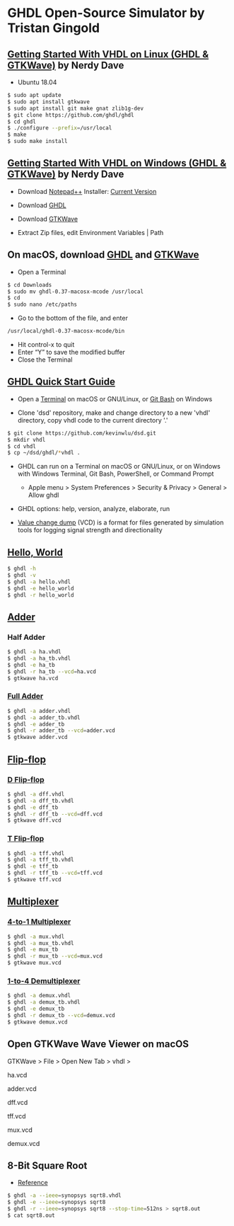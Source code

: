 # GHDL Open-Source Simulator by Tristan Gingold

## [Getting Started With VHDL on Linux (GHDL & GTKWave)](https://www.youtube.com/watch?v=dvLeDNbXfFw) by Nerdy Dave
  * Ubuntu 18.04
```sh
$ sudo apt update
$ sudo apt install gtkwave
$ sudo apt install git make gnat zlib1g-dev
$ git clone https://github.com/ghdl/ghdl
$ cd ghdl
$ ./configure --prefix=/usr/local
$ make
$ sudo make install
```
## [Getting Started With VHDL on Windows (GHDL & GTKWave)](https://www.youtube.com/watch?v=H2GyAIYwZbw) by Nerdy Dave

* Download [Notepad++](https://en.wikipedia.org/wiki/Notepad%2B%2B) Installer: [Current Version](https://notepad-plus-plus.org/)
  
* Download [GHDL](https://github.com/ghdl/ghdl/releases)

* Download [GTKWave](https://sourceforge.net/projects/gtkwave/files)

* Extract Zip files, edit Environment Variables | Path

## On macOS, download [GHDL](https://github.com/ghdl/ghdl/releases) and [GTKWave](https://sourceforge.net/projects/gtkwave/files)

* Open a Terminal
```sh
$ cd Downloads
$ sudo mv ghdl-0.37-macosx-mcode /usr/local
$ cd
$ sudo nano /etc/paths
```
* Go to the bottom of the file, and enter
```sh
/usr/local/ghdl-0.37-macosx-mcode/bin
```
* Hit control-x to quit
* Enter “Y” to save the modified buffer
* Close the Terminal

## [GHDL Quick Start Guide](https://ghdl.readthedocs.io/en/stable/using/QuickStartGuide.html)

* Open a [Terminal](https://en.wikipedia.org/wiki/Terminal_(macOS)) on macOS or GNU/Linux, or [Git Bash](https://gitforwindows.org/) on Windows

* Clone 'dsd' repository, make and change directory to a new 'vhdl' directory, copy vhdl code to the current directory '.'
```sh
$ git clone https://github.com/kevinwlu/dsd.git
$ mkdir vhdl
$ cd vhdl
$ cp ~/dsd/ghdl/*vhdl .
```
* GHDL can run on a Terminal on macOS or GNU/Linux, or on Windows with Windows Terminal, Git Bash, PowerShell, or Command Prompt

  * Apple menu > System Preferences > Security & Privacy > General > Allow ghdl

* GHDL options: help, version, analyze, elaborate, run
* [Value change dump](https://en.wikipedia.org/wiki/Value_change_dump) (VCD) is a format for files generated by simulation tools for logging signal strength and directionality

## [Hello, World](https://en.wikipedia.org/wiki/%22Hello,_World!%22_program)
```sh
$ ghdl -h
$ ghdl -v
$ ghdl -a hello.vhdl
$ ghdl -e hello_world
$ ghdl -r hello_world
```
## [Adder](https://en.wikipedia.org/wiki/Adder_(electronics))

### Half Adder
```sh
$ ghdl -a ha.vhdl
$ ghdl -a ha_tb.vhdl
$ ghdl -e ha_tb
$ ghdl -r ha_tb --vcd=ha.vcd
$ gtkwave ha.vcd
```
### [Full Adder](http://ghdl.free.fr/ghdl/A-full-adder.html)
```sh
$ ghdl -a adder.vhdl
$ ghdl -a adder_tb.vhdl
$ ghdl -e adder_tb
$ ghdl -r adder_tb --vcd=adder.vcd
$ gtkwave adder.vcd
```
## [Flip-flop](https://en.wikipedia.org/wiki/Flip-flop_(electronics))

### [D Flip-flop](https://electronicstopper.blogspot.com/2017/07/d-flip-flop-in-vhdl-with-testbench.html)
```sh
$ ghdl -a dff.vhdl
$ ghdl -a dff_tb.vhdl
$ ghdl -e dff_tb
$ ghdl -r dff_tb --vcd=dff.vcd
$ gtkwave dff.vcd
```
### [T Flip-flop](https://electronicstopper.blogspot.com/2017/07/t-flip-flop-in-vhdl-with-testbench.html)
```sh
$ ghdl -a tff.vhdl
$ ghdl -a tff_tb.vhdl
$ ghdl -e tff_tb
$ ghdl -r tff_tb --vcd=tff.vcd
$ gtkwave tff.vcd
```
## [Multiplexer](https://en.wikipedia.org/wiki/Multiplexer)

### [4-to-1 Multiplexer](https://allaboutfpga.com/vhdl-4-to-1-mux-multiplexer)
```sh
$ ghdl -a mux.vhdl
$ ghdl -a mux_tb.vhdl
$ ghdl -e mux_tb
$ ghdl -r mux_tb --vcd=mux.vcd
$ gtkwave mux.vcd
```
### [1-to-4 Demultiplexer](https://allaboutfpga.com/vhdl-code-for-1-to-4-demux)
```sh
$ ghdl -a demux.vhdl
$ ghdl -a demux_tb.vhdl
$ ghdl -e demux_tb
$ ghdl -r demux_tb --vcd=demux.vcd
$ gtkwave demux.vcd
```
## Open GTKWave Wave Viewer on macOS

GTKWave > File > Open New Tab > vhdl >

ha.vcd

adder.vcd

dff.vcd

tff.vcd

mux.vcd

demux.vcd

## 8-Bit Square Root
* [Reference](https://www.csee.umbc.edu/portal/help/VHDL/samples/samples.shtml#sqrt8)
```sh
$ ghdl -a --ieee=synopsys sqrt8.vhdl
$ ghdl -e --ieee=synopsys sqrt8
$ ghdl -r --ieee=synopsys sqrt8 --stop-time=512ns > sqrt8.out
$ cat sqrt8.out
```
